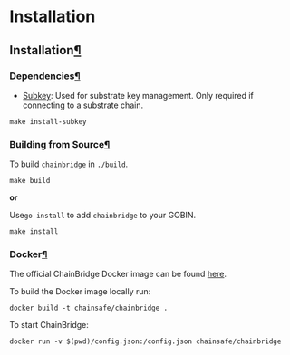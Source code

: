 # Installation

## Installation[¶](installation.md#installation) <a id="installation"></a>

### Dependencies[¶](installation.md#dependencies) <a id="dependencies"></a>

* [Subkey](https://github.com/paritytech/substrate): Used for substrate key management. Only required if connecting to a substrate chain.

```text
make install-subkey
```

### Building from Source[¶](installation.md#building-from-source) <a id="building-from-source"></a>

To build `chainbridge` in `./build`.

```text
make build
```

**or**

Use`go install` to add `chainbridge` to your GOBIN.

```text
make install
```

### Docker[¶](installation.md#docker) <a id="docker"></a>

The official ChainBridge Docker image can be found [here](https://hub.docker.com/r/chainsafe/chainbridge).

To build the Docker image locally run:

```text
docker build -t chainsafe/chainbridge .
```

To start ChainBridge:

```text
docker run -v $(pwd)/config.json:/config.json chainsafe/chainbridge
```

